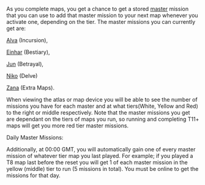 As you complete maps, you get a chance to get a stored [master](<https://pathofexile.gamepedia.com/Master>) mission that you can use to add that master mission to your next map whenever you activate one, depending on the tier. The master missions you can currently get are: <br>

[Alva](<https://pathofexile.gamepedia.com/Alva,_Master_Explorer>) (Incursion), <br>

[Einhar](<https://pathofexile.gamepedia.com/Einhar,_Beastmaster>) (Bestiary), <br>

[Jun](<https://pathofexile.gamepedia.com/Jun,_Veiled_Master>) (Betrayal), <br>

[Niko](<https://pathofexile.gamepedia.com/Niko,_Master_of_the_Depths>) (Delve) <br>

[Zana](<https://pathofexile.gamepedia.com/Zana,_Master_Cartographer>) (Extra Maps). <br>

When viewing the atlas or map device you will be able to see the number of missions you have for each master and at what tiers(White, Yellow and Red) to the right or middle respectively. Note that the master missions you get are dependant on the tiers of maps you run, so running and completing T11+ maps will get you more red tier master missions. <br>

 Daily Master Missions: <br>

Additionally, at 00:00 GMT, you will automatically gain one of every master mission of whatever tier map you last played. For example; if you played a T8 map last before the reset you will get 1 of each master mission in the yellow (middle) tier to run (5 missions in total). You must be online to get the missions for that day.